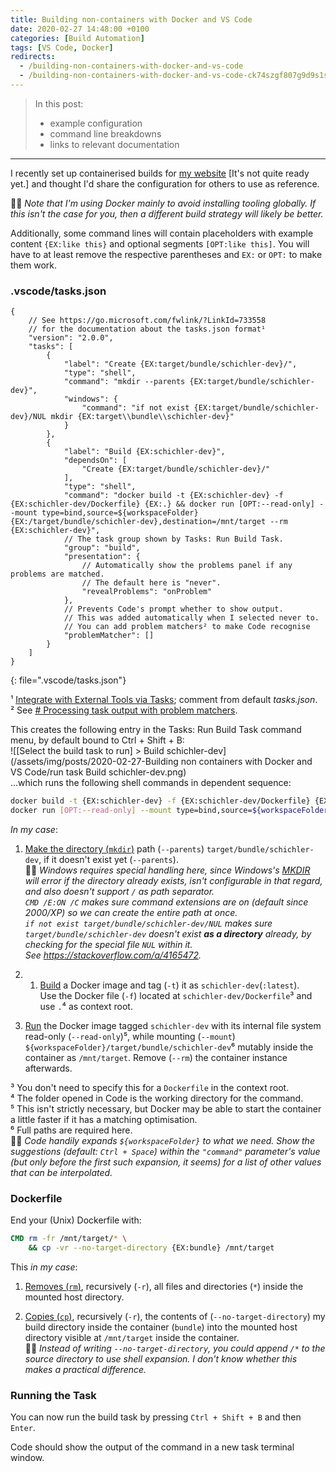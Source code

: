 ```yaml
---
title: Building non-containers with Docker and VS Code
date: 2020-02-27 14:48:00 +0100
categories: [Build Automation]
tags: [VS Code, Docker]
redirects:
  - /building-non-containers-with-docker-and-vs-code
  - /building-non-containers-with-docker-and-vs-code-ck74szgf807g9d9s1s6o88c8f
---
```


> In this post:
>
> - example configuration
> - command line breakdowns
> - links to relevant documentation

- - -

I recently set up containerised builds for [my website](https://schichler.dev/) [It's not quite ready yet.] and thought I'd share the configuration for others to use as reference.

💁‍♂️ *Note that I'm using Docker mainly to avoid installing tooling globally. If this isn't the case for you, then a different build strategy will likely be better.*

Additionally, some command lines will contain placeholders with example content `{EX:like this}` and optional segments `[OPT:like this]`. You will have to at least remove the respective parentheses and `EX:` or `OPT:` to make them work.

### .vscode/tasks.json

```jsonc
{
    // See https://go.microsoft.com/fwlink/?LinkId=733558
    // for the documentation about the tasks.json format¹
    "version": "2.0.0",
    "tasks": [
        {
            "label": "Create {EX:target/bundle/schichler-dev}/",
            "type": "shell",
            "command": "mkdir --parents {EX:target/bundle/schichler-dev}",
            "windows": {
                "command": "if not exist {EX:target/bundle/schichler-dev}/NUL mkdir {EX:target\\bundle\\schichler-dev}"
            }
        },
        {
            "label": "Build {EX:schichler-dev}",
            "dependsOn": [
                "Create {EX:target/bundle/schichler-dev}/"
            ],
            "type": "shell",
            "command": "docker build -t {EX:schichler-dev} -f {EX:schichler-dev/Dockerfile} {EX:.} && docker run [OPT:--read-only] --mount type=bind,source=${workspaceFolder}{EX:/target/bundle/schichler-dev},destination=/mnt/target --rm {EX:schichler-dev}",
            // The task group shown by Tasks: Run Build Task.
            "group": "build",
            "presentation": {
                // Automatically show the problems panel if any problems are matched.
                // The default here is "never".
                "revealProblems": "onProblem"
            },
            // Prevents Code's prompt whether to show output.
            // This was added automatically when I selected never to.
            // You can add problem matchers² to make Code recognise
            "problemMatcher": []
        }
    ]
}
```
{: file=".vscode/tasks.json"}

¹ [Integrate with External Tools via Tasks](https://go.microsoft.com/fwlink/?LinkId=733558); comment from default *tasks.json*.  
² See [# Processing task output with problem matchers](https://code.visualstudio.com/docs/editor/tasks#_processing-task-output-with-problem-matchers).

This creates the following entry in the Tasks: Run Build Task command menu, by default bound to Ctrl + Shift + B:  
![[Select the build task to run] > Build schichler-dev](/assets/img/posts/2020-02-27-Building non containers with Docker and VS Code/run task Build schichler-dev.png)  
...which runs the following shell commands in dependent sequence:
```sh
docker build -t {EX:schichler-dev} -f {EX:schichler-dev/Dockerfile} {EX:.}
docker run [OPT:--read-only] --mount type=bind,source=${workspaceFolder}{EX:/target},destination=/mnt/target --rm {EX:schichler-dev}
```

*In my case*:

1. [Make the directory (`mkdir`)](http://www.man7.org/linux/man-pages/man1/mkdir.1.html) path (`--parents`) `target/bundle/schichler-dev`, if it doesn't exist yet (`--parents`).  
💁‍♂️ *Windows requires special handling here, since Windows's [MKDIR](https://docs.microsoft.com/en-us/windows-server/administration/windows-commands/md) will error if the directory already exists, isn't configurable in that regard, and also doesn't support `/` as path separator.  
`CMD /E:ON /C` makes sure command extensions are on (default since 2000/XP) so we can create the entire path at once.  
`if not exist target/bundle/schichler-dev/NUL` makes sure `target/bundle/schichler-dev` doesn't exist **as a directory** already, by checking for the special file `NUL` within it.  
See <https://stackoverflow.com/a/4165472>.*

2.  1. [Build](http://manpages.org/docker-build) a Docker image and tag (`-t`) it as `schichler-dev`(`:latest`).  
Use the Docker file (`-f`) located at `schichler-dev/Dockerfile`³ and use `.`⁴ as context root.
  2. [Run](http://manpages.org/docker-run) the Docker image tagged `schichler-dev` with its internal file system read-only (`--read-only`)⁵, while mounting (`--mount`) `${workspaceFolder}/target/bundle/schichler-dev`⁶ mutably inside the container as `/mnt/target`. Remove (`--rm`) the container instance afterwards.

³ You don't need to specify this for a `Dockerfile` in the context root.  
⁴ The folder opened in Code is the working directory for the command.  
⁵ This isn't strictly necessary, but Docker may be able to start the container a little faster if it has a matching optimisation.  
⁶ Full paths are required here.  
💁‍♂️ *Code handily expands `${workspaceFolder}` to what we need. Show the suggestions (default: `Ctrl + Space`) within the `"command"` parameter's value (but only before the first such expansion, it seems) for a list of other values that can be interpolated.*

### Dockerfile

End your (Unix) Dockerfile with:
```Dockerfile
CMD rm -fr /mnt/target/* \
    && cp -vr --no-target-directory {EX:bundle} /mnt/target
```

This *in my case*:

1. [Removes (`rm`)](http://www.man7.org/linux/man-pages/man1/rm.1.html), recursively (`-r`), all files and directories (`*`) inside the mounted host directory.

2. [Copies (`cp`)](http://www.man7.org/linux/man-pages/man1/cp.1.html), recursively (`-r`), the contents of (`--no-target-directory`) my build directory inside the container (`bundle`) into the mounted host directory visible at `/mnt/target` inside the container.  
💁‍♂️ *Instead of writing `--no-target-directory`, you could append *`/*`* to the source directory to use shell expansion. I don't know whether this makes a practical difference.*

### Running the Task

You can now run the build task by pressing `Ctrl + Shift + B` and then `Enter`.

Code should show the output of the command in a new task terminal window.